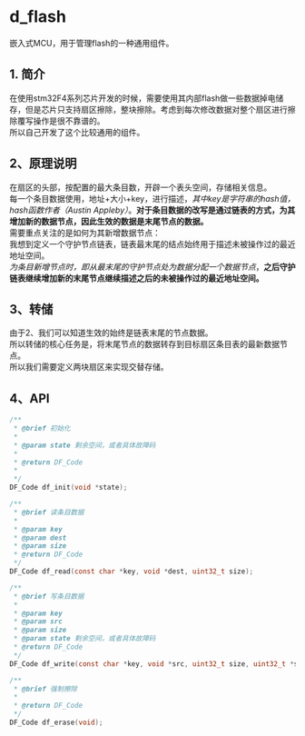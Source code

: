 # d_flash
嵌入式MCU，用于管理flash的一种通用组件。

## 1. 简介
在使用stm32F4系列芯片开发的时候，需要使用其内部flash做一些数据掉电储存，但是芯片只支持扇区擦除，整块擦除。考虑到每次修改数据对整个扇区进行擦除覆写操作是很不靠谱的。  
所以自己开发了这个比较通用的组件。

## 2、原理说明
在扇区的头部，按配置的最大条目数，开辟一个表头空间，存储相关信息。  
每一个条目数据使用，地址+大小+key，进行描述，*其中key是字符串的hash值，hash函数作者（Austin Appleby）*。**对于条目数据的改写是通过链表的方式，为其增加新的数据节点，因此生效的数据是末尾节点的数据。**  
需要重点关注的是如何为其新增数据节点：  
我想到定义一个守护节点链表，链表最末尾的结点始终用于描述未被操作过的最近地址空间。  
*为条目新增节点时，即从最末尾的守护节点处为数据分配一个数据节点*，**之后守护链表继续增加新的末尾节点继续描述之后的未被操作过的最近地址空间。**  

## 3、转储
由于2、我们可以知道生效的始终是链表末尾的节点数据。  
所以转储的核心任务是，将末尾节点的数据转存到目标扇区条目表的最新数据节点。  
所以我们需要定义两块扇区来实现交替存储。

## 4、API


```c
/**
 * @brief 初始化
 * 
 * @param state 剩余空间，或者具体故障码
 * 
 * @return DF_Code 
 * 
 */
DF_Code df_init(void *state);
```

```c
/**
 * @brief 读条目数据
 * 
 * @param key 
 * @param dest 
 * @param size 
 * @return DF_Code 
 */
DF_Code df_read(const char *key, void *dest, uint32_t size);
```

```c
/**
 * @brief 写条目数据
 * 
 * @param key 
 * @param src 
 * @param size 
 * @param state 剩余空间，或者具体故障码
 * @return DF_Code 
 */
DF_Code df_write(const char *key, void *src, uint32_t size, uint32_t *state);
```

```c
/**
 * @brief 强制擦除
 * 
 * @return DF_Code 
 */
DF_Code df_erase(void);

```

